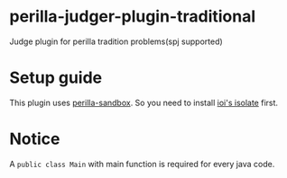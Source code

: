 # perilla-judger-plugin-traditional
Judge plugin for perilla tradition problems(spj supported)

# Setup guide

This plugin uses [perilla-sandbox](https://github.com/ZhangZisu/perilla-sandbox).
So you need to install [ioi's isolate](https://github.com/ioi/isolate) first.

# Notice

A `public class Main` with main function is required for every java code.